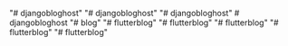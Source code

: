 "# djangobloghost" 
"# djangobloghost" 
"# djangobloghost" 
#   d j a n g o b l o g h o s t  
 "# blog" 
"# flutterblog" 
"# flutterblog" 
"# flutterblog" 
"# flutterblog" 
"# flutterblog" 
